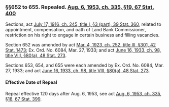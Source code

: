 ### §§652 to 655. Repealed. [Aug. 6, 1953, ch. 335, §19, 67 Stat. 400](/statviewer.htm?volume=67&page=400) ###

Sections, act [July 17, 1916, ch. 245, title I, §3 (part), 39 Stat. 360](/statviewer.htm?volume=39&page=360), related to appointment, compensation, and oath of Land Bank Commissioner, restriction on his right to engage in certain business and filling vacancies.

Section 652 was amended by act [Mar. 4, 1923, ch. 252, title III, §301, 42 Stat. 1473](/statviewer.htm?volume=42&page=1473); Ex. Ord. No. 6084, Mar. 27, 1933; and act [June 16, 1933, ch. 98, title VIII, §80(a), 48 Stat. 273](/statviewer.htm?volume=48&page=273).

Sections 653, 654, and 655 were each amended by Ex. Ord. No. 6084, Mar. 27, 1933; and act [June 16, 1933, ch. 98, title VIII, §80(a), 48 Stat. 273](/statviewer.htm?volume=48&page=273).

#### Effective Date of Repeal ####

Repeal effective 120 days after Aug. 6, 1953, see act [Aug. 6, 1953, ch. 335, §18, 67 Stat. 399](/statviewer.htm?volume=67&page=399).